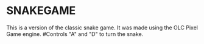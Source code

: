 # SNAKEGAME
This is a version of the classic snake game. It was made using the OLC Pixel Game engine. 
#Controls
"A" and "D" to turn the snake. 
